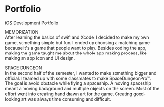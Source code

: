 # Portfolio
iOS Development Portfolio

MEMORIZATION
<br/>
After learning the basics of swift and Xcode, I decided to make my own game, something simple but fun. I ended up choosing a matching game because it's a game that people want to play. Besides coding the app, making the game taught me about the whole app making process, like making an app icon and UI design.

SPACE DUNGEON
<br/>
In the second half of the semester, I wanted to make something bigger and official. I teamed up with some classmates to make SpaceDungeonPro™. The goal is avoid obstacle while flying a spaceship. A moving spaceship meant a moving background and multiple objects on the screen. Most of the effort went into creating hand drawn art for the game. Creating good-looking art was always time consuming and difficult. 
